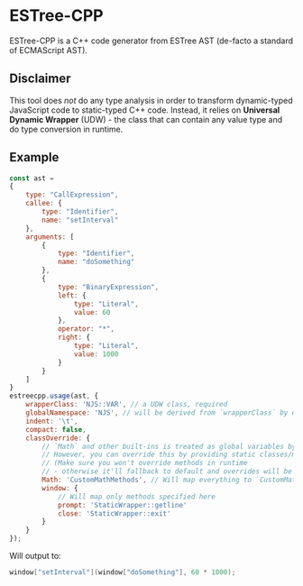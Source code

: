 # ESTree-CPP

ESTree-CPP is a C++ code generator from ESTree AST (de-facto a standard of ECMAScript AST).

## Disclaimer

This tool does *not* do any type analysis in order to transform dynamic-typed JavaScript code to static-typed C++ code. Instead, it relies on **Universal Dynamic Wrapper** (UDW) - the class that can contain any value type and do type conversion in runtime.

## Example

```js
const ast = 
{
	type: "CallExpression",
	callee: {
		type: "Identifier",
		name: "setInterval"
	},
	arguments: [
		{
			type: "Identifier",
			name: "doSomething"
		},
		{
			type: "BinaryExpression",
			left: {
				type: "Literal",
				value: 60
			},
			operator: "*",
			right: {
				type: "Literal",
				value: 1000
			}
		}
	]
}
estreecpp.usage(ast, {
	wrapperClass: 'NJS::VAR', // a UDW class, required
	globalNamespace: 'NJS', // will be derived from `wrapperClass` by default
	indent: '\t',
	compact: false,
	classOverride: {
		// `Math` and other built-ins is treated as global variables by default.
		// However, you can override this by providing static classes/methods.
		// (Make sure you won't override methods in runtime
		// - otherwise it'll fallback to default and overrides will be ignored)
		Math: 'CustomMathMethods', // Will map everything to `CustomMathMethods::`
		window: {
			// Will map only methods specified here
			prompt: 'StaticWrapper::getline'
			close: 'StaticWrapper::exit'
		}
	}
});
```
Will output to:
```cpp
window["setInterval"](window["doSomething"], 60 * 1000);
```

